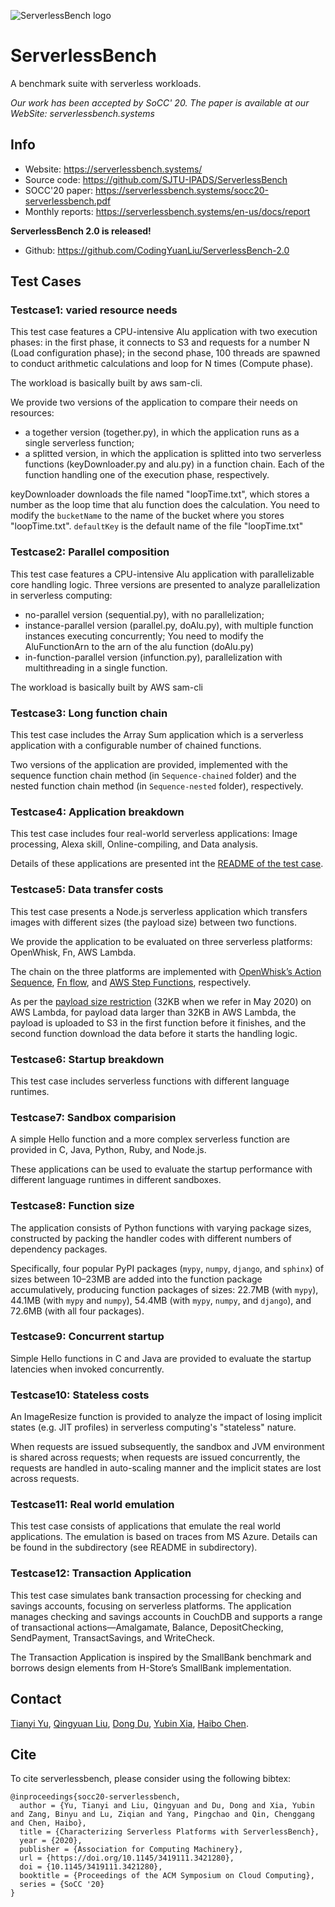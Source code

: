 ![ServerlessBench logo](logo.png)
## <!-- render a nicely looking grey line to separate the logo from the content  -->
# ServerlessBench

A benchmark suite with serverless workloads.

*Our work has been accepted by SoCC' 20. The paper is available at our WebSite: serverlessbench.systems*

## Info

* Website: https://serverlessbench.systems/
* Source code: https://github.com/SJTU-IPADS/ServerlessBench
* SOCC'20 paper: https://serverlessbench.systems/socc20-serverlessbench.pdf
* Monthly reports: https://serverlessbench.systems/en-us/docs/report


**ServerlessBench 2.0 is released!**
* Github: https://github.com/CodingYuanLiu/ServerlessBench-2.0

## Test Cases

### Testcase1: varied resource needs
This test case features a CPU-intensive Alu application with two execution phases:
in the first phase, it connects to S3 and requests for a number N (Load configuration phase);
in the second phase, 100 threads are spawned to conduct arithmetic calculations and loop for N times (Compute phase).

The workload is basically built by aws sam-cli.

We provide two versions of the application to compare their needs on resources:

* a together version (together.py), in which the application runs as a single serverless function;
* a splitted version, in which the application is splitted into two serverless functions (keyDownloader.py and alu.py) in a function chain. Each of the function handling one of the execution phase, respectively.

keyDownloader downloads the file named "loopTime.txt", which stores a number as the loop time that alu function does the calculation. You need to modify the `bucketName` to the name of the bucket where you stores "loopTime.txt". `defaultKey` is the default name of the file "loopTime.txt"

### Testcase2: Parallel composition
This test case features a CPU-intensive Alu application with parallelizable core handling logic.
Three versions are presented to analyze parallelization in serverless computing:

* no-parallel version (sequential.py), with no parallelization;
* instance-parallel version (parallel.py, doAlu.py), with multiple function instances executing concurrently; You need to modify the AluFunctionArn to the arn of the alu function (doAlu.py)
* in-function-parallel version (infunction.py), parallelization with multithreading in a single function.

The workload is basically built by AWS sam-cli

### Testcase3: Long function chain
This test case includes the Array Sum application which is a serverless application with a configurable number of chained functions.

Two versions of the application are provided, implemented with the sequence function chain method (in `Sequence-chained` folder) and the nested function chain method (in `Sequence-nested` folder), respectively.

### Testcase4: Application breakdown
This test case includes four real-world serverless applications: Image processing, Alexa skill, Online-compiling, and Data analysis.

Details of these applications are presented int the [README of the test case](Testcase4-Application-breakdown/README.md).

### Testcase5: Data transfer costs
This test case presents a Node.js serverless application which transfers images with different sizes (the payload size) between two functions.

We provide the application to be evaluated on three serverless platforms: OpenWhisk, Fn, AWS Lambda.

The chain on the three platforms are implemented with [OpenWhisk’s Action Sequence](https://github.com/apache/openwhisk/blob/master/docs/actions.md), [Fn flow](https://github.com/fnproject/flow), and [AWS Step Functions](https://aws.amazon.com/step-functions/), respectively.

As per the [payload size restriction](https://docs.aws.amazon.com/step-functions/latest/dg/avoid-exec-failures.html) (32KB when we refer in May 2020) on AWS Lambda, for payload data larger than 32KB in AWS Lambda, the payload is uploaded to S3 in the first function before it finishes, and the second function download the data before it starts the handling logic.

### Testcase6: Startup breakdown
This test case includes serverless functions with different language runtimes.


### Testcase7: Sandbox comparision
A simple Hello function and a more complex serverless function are provided in C, Java, Python, Ruby, and Node.js.

These applications can be used to evaluate the startup performance with different language runtimes in different sandboxes.

### Testcase8: Function size
The application consists of Python functions with varying package sizes, constructed by packing the handler codes with different numbers of dependency packages.

Specifically, four popular PyPI packages (`mypy`, `numpy`, `django`, and `sphinx`) of sizes between 10–23MB are added into the function package accumulatively, producing function packages of sizes: 22.7MB (with `mypy`), 44.1MB (with `mypy` and `numpy`), 54.4MB (with `mypy`, `numpy`, and `django`), and 72.6MB (with all four packages).

### Testcase9: Concurrent startup
Simple Hello functions in C and Java are provided to evaluate the startup latencies when invoked concurrently.

### Testcase10: Stateless costs
An ImageResize function is provided to analyze the impact of losing implicit states (e.g. JIT profiles) in serverless computing's "stateless" nature.

When requests are issued subsequently, the sandbox and JVM environment is shared across requests;
when requests are issued concurrently, the requests are handled in auto-scaling manner and the implicit states are lost across requests.

### Testcase11: Real world emulation
This test case consists of applications that emulate the real world applications.
The emulation is based on traces from MS Azure.
Details can be found in the subdirectory (see README in subdirectory).

### Testcase12: Transaction Application
This test case simulates bank transaction processing for checking and savings accounts, focusing on serverless platforms. The application manages checking and savings accounts in CouchDB and supports a range of transactional actions—Amalgamate, Balance, DepositChecking, SendPayment, TransactSavings, and WriteCheck.

The Transaction Application is inspired by the SmallBank benchmark and borrows design elements from H-Store’s SmallBank implementation.

## Contact

[Tianyi Yu](https://serverlessbench.systems/en-us/docs/developers/developers_dev.html),
[Qingyuan Liu](https://ipads.se.sjtu.edu.cn/zh/pub/members/qingyuan_liu/),
[Dong Du](http://dongd.info/),
[Yubin Xia](http://ipads.se.sjtu.edu.cn/zh/pub/members/yubin_xia/),
[Haibo Chen](https://ipads.se.sjtu.edu.cn/pub/members/haibo_chen).

## Cite

To cite serverlessbench, please consider using the following bibtex:
```
@inproceedings{socc20-serverlessbench,
  author = {Yu, Tianyi and Liu, Qingyuan and Du, Dong and Xia, Yubin and Zang, Binyu and Lu, Ziqian and Yang, Pingchao and Qin, Chenggang and Chen, Haibo},
  title = {Characterizing Serverless Platforms with ServerlessBench},
  year = {2020},
  publisher = {Association for Computing Machinery},
  url = {https://doi.org/10.1145/3419111.3421280},
  doi = {10.1145/3419111.3421280},
  booktitle = {Proceedings of the ACM Symposium on Cloud Computing},
  series = {SoCC '20}
}
```

